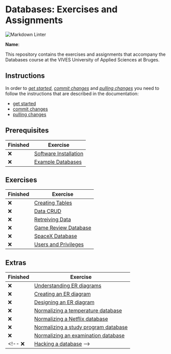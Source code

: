 # Databases: Exercises and Assignments

![Markdown Linter](../../workflows/Markdown%20Linter/badge.svg?branch=master)

**Name**: <!-- TODO: fill in your full name here, firstname and lastname -->

This repository contains the exercises and assignments that accompany the Databases course at the VIVES University of Applied Sciences at Bruges.

## Instructions

In order to *[get started](./docs/get-started.md)*, *[commit changes](./docs/commit-changes.md)* and *[pulling changes](./docs/pull-changes.md)* you need to follow the instructions that are described in the documentation:

* [get started](./docs/get-started.md)
* [commit changes](./docs/commit-changes.md)
* [pulling changes](./docs/pull-changes.md)

## Prerequisites

Finished | Exercise
---------|----------
:x: | [Software Installation](01-software-installation/index.md)
:x: | [Example Databases](02-example-databases/index.md)

## Exercises

Finished | Exercise
---------|----------
:x: | [Creating Tables](03-create-databases/index.md)
:x: | [Data CRUD](04-data-crud/README.md)
:x: | [Retreiving Data](05-retreiving-data/README.md)
:x: | [Game Review Database](06-gamereview-database/README.md)
:x: | [SpaceX Database](07-spacex-database/README.md)
:x: | [Users and Privileges](08-users-and-privileges/README.md)

## Extras

Finished | Exercise
---------|----------
:x: | [Understanding ER diagrams](x01-understanding-er-diagrams/README.md)
:x: | [Creating an ER diagram](x02-creating-er-diagram/README.md)
:x: | [Designing an ER diagram](x03-designing-er-diagram/README.md)
:x: | [Normalizing a temperature database](x04-normalizing-temperature-db/README.md)
:x: | [Normalizing a Netflix database](x05-normalizing-netflix-db/README.md)
:x: | [Normalizing a study program database](x06-normalizing-study-program-db/README.md)
:x: | [Normalizing an examination database](x07-normalizing-examination-db/README.md)
<!-- :x: | [Hacking a database](x99-hacking-a-database/README.md) -->
